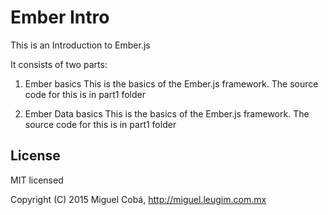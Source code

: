 Ember Intro
===========

This is an Introduction to Ember.js

It consists of two parts:

1. Ember basics
This is the basics of the Ember.js framework. The source code for this is in part1 folder

2. Ember Data basics
This is the basics of the Ember.js framework. The source code for this is in part1 folder

## License

MIT licensed

Copyright (C) 2015 Miguel Cobá, http://miguel.leugim.com.mx
